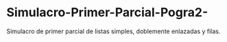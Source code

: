 # Simulacro-Primer-Parcial-Pogra2-
Simulacro de primer parcial de listas simples, doblemente enlazadas y filas.
